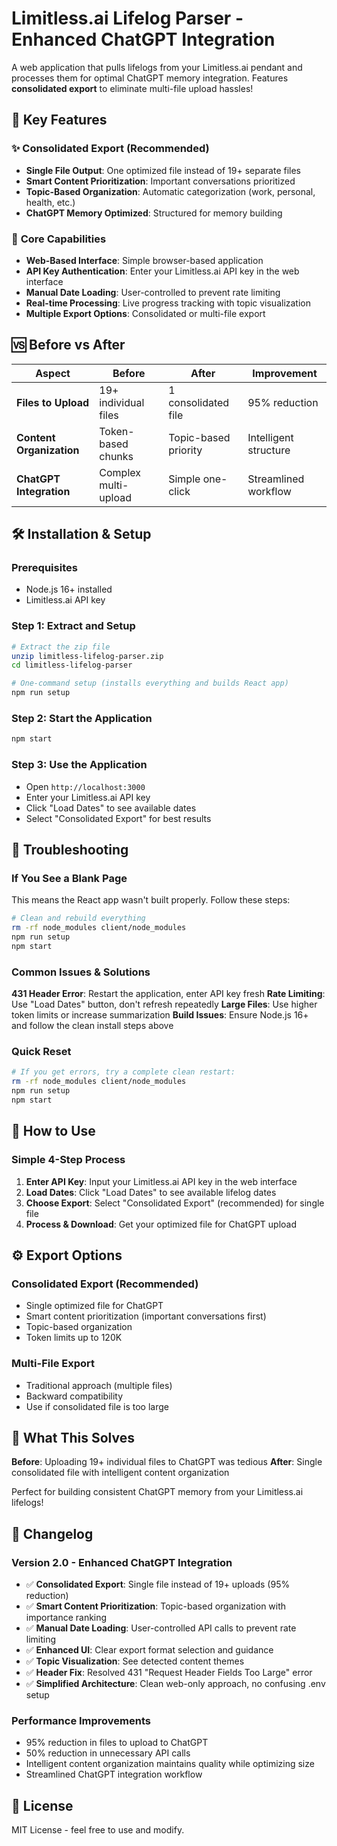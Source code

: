 # Limitless.ai Lifelog Parser - Enhanced ChatGPT Integration

A web application that pulls lifelogs from your Limitless.ai pendant and processes them for optimal ChatGPT memory integration. Features **consolidated export** to eliminate multi-file upload hassles!

## 🎯 Key Features

### ✨ **Consolidated Export (Recommended)**
- **Single File Output**: One optimized file instead of 19+ separate files
- **Smart Content Prioritization**: Important conversations prioritized
- **Topic-Based Organization**: Automatic categorization (work, personal, health, etc.)
- **ChatGPT Memory Optimized**: Structured for memory building

### 🚀 **Core Capabilities**
- **Web-Based Interface**: Simple browser-based application
- **API Key Authentication**: Enter your Limitless.ai API key in the web interface
- **Manual Date Loading**: User-controlled to prevent rate limiting
- **Real-time Processing**: Live progress tracking with topic visualization
- **Multiple Export Options**: Consolidated or multi-file export

## 🆚 Before vs After

| Aspect | Before | After | Improvement |
|--------|--------|-------|-------------|
| **Files to Upload** | 19+ individual files | 1 consolidated file | 95% reduction |
| **Content Organization** | Token-based chunks | Topic-based priority | Intelligent structure |
| **ChatGPT Integration** | Complex multi-upload | Simple one-click | Streamlined workflow |

## 🛠️ Installation & Setup

### Prerequisites
- Node.js 16+ installed
- Limitless.ai API key

### Step 1: Extract and Setup

```bash
# Extract the zip file
unzip limitless-lifelog-parser.zip
cd limitless-lifelog-parser

# One-command setup (installs everything and builds React app)
npm run setup
```

### Step 2: Start the Application

```bash
npm start
```

### Step 3: Use the Application
- Open `http://localhost:3000`
- Enter your Limitless.ai API key
- Click "Load Dates" to see available dates
- Select "Consolidated Export" for best results

## 🚨 Troubleshooting

### If You See a Blank Page
This means the React app wasn't built properly. Follow these steps:

```bash
# Clean and rebuild everything
rm -rf node_modules client/node_modules
npm run setup
npm start
```

### Common Issues & Solutions

**431 Header Error**: Restart the application, enter API key fresh
**Rate Limiting**: Use "Load Dates" button, don't refresh repeatedly
**Large Files**: Use higher token limits or increase summarization
**Build Issues**: Ensure Node.js 16+ and follow the clean install steps above

### Quick Reset
```bash
# If you get errors, try a complete clean restart:
rm -rf node_modules client/node_modules
npm run setup
npm start
```

## 📖 How to Use

### Simple 4-Step Process
1. **Enter API Key**: Input your Limitless.ai API key in the web interface
2. **Load Dates**: Click "Load Dates" to see available lifelog dates
3. **Choose Export**: Select "Consolidated Export" (recommended) for single file
4. **Process & Download**: Get your optimized file for ChatGPT upload

## ⚙️ Export Options

### Consolidated Export (Recommended)
- Single optimized file for ChatGPT
- Smart content prioritization (important conversations first)
- Topic-based organization
- Token limits up to 120K

### Multi-File Export
- Traditional approach (multiple files)
- Backward compatibility
- Use if consolidated file is too large

## 🎯 What This Solves

**Before**: Uploading 19+ individual files to ChatGPT was tedious
**After**: Single consolidated file with intelligent content organization

Perfect for building consistent ChatGPT memory from your Limitless.ai lifelogs!

## 📄 Changelog

### Version 2.0 - Enhanced ChatGPT Integration
- ✅ **Consolidated Export**: Single file instead of 19+ uploads (95% reduction)
- ✅ **Smart Content Prioritization**: Topic-based organization with importance ranking
- ✅ **Manual Date Loading**: User-controlled API calls to prevent rate limiting
- ✅ **Enhanced UI**: Clear export format selection and guidance
- ✅ **Topic Visualization**: See detected content themes
- ✅ **Header Fix**: Resolved 431 "Request Header Fields Too Large" error
- ✅ **Simplified Architecture**: Clean web-only approach, no confusing .env setup

### Performance Improvements
- 95% reduction in files to upload to ChatGPT
- 50% reduction in unnecessary API calls
- Intelligent content organization maintains quality while optimizing size
- Streamlined ChatGPT integration workflow

## 📄 License

MIT License - feel free to use and modify.